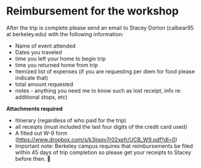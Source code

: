 # Reimbursement for the workshop

After the trip is complete please send an email to Stacey Dorton (calbear95 at berkeley.edu) with the following information:

- Name of event attended
- Dates you traveled
- time you left your home to begin trip
- time you returned home from trip
- Itemized list of expenses (if you are requesting per diem for food please indicate that)
- total amount requested
- notes - anything you need me to know such as lost receipt, info re: additional stops, etc)

**Attachments required** 
- Itinerary (regardless of who paid for the trip)
- all receipts (must included the last four digits of the credit card used)
- A filled out W-9 form (https://www.dropbox.com/s/k3ijsqv7r02xefr/UCB_W9.pdf?dl=0)
- Important note: Berkeley campus requires that reimbursements be filed within 45 days of trip completion so please get your receipts to Stacey before then. 🙏 
